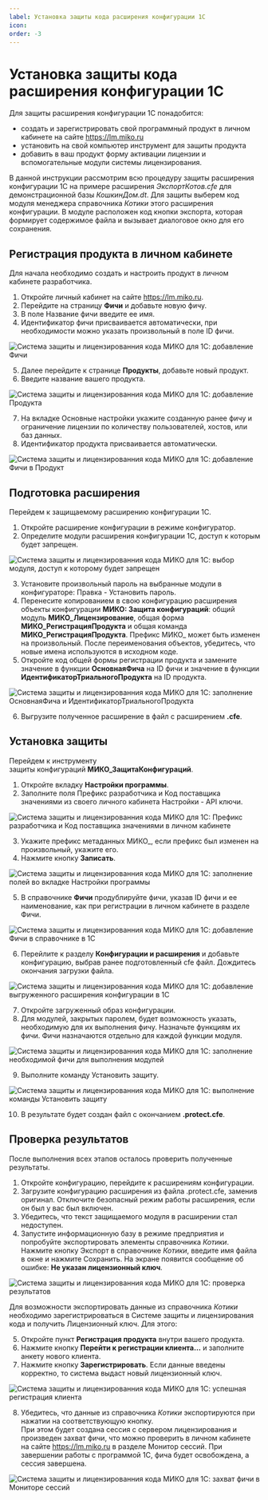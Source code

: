 ```yaml
---
label: Установка защиты кода расширения конфигурации 1С
icon: 
order: -3
---
```

# Установка защиты кода расширения конфигурации 1С

Для защиты расширения конфигурации 1С понадобится:

- создать и зарегистрировать свой программный продукт в личном кабинете на сайте https://lm.miko.ru
- установить на свой компьютер инструмент для защиты продукта
- добавить в ваш продукт форму активации лицензии и вспомогательные модули системы лицензирования.

В данной инструкции рассмотрим всю процедуру защиты расширения конфигурации 1С на примере расширения _ЭкспортКотов.cfe_ для демонстрационной базы _КошкинДом.dt_. Для защиты выберем код модуля менеджера справочника _Котики_ этого расширения конфигурации. В модуле расположен код кнопки экспорта, которая формирует содержимое файла и вызывает диалоговое окно для его сохранения.

## Регистрация продукта в личном кабинете

Для начала необходимо создать и настроить продукт в личном кабинете разработчика.

1. Откройте личный кабинет на сайте https://lm.miko.ru.
2. Перейдите на страницу **Фичи** и добавьте новую фичу.
3. В поле Название фичи введите ее имя.
4. Идентификатор фичи присваивается автоматически, при необходимости можно указать произвольный в поле ID фичи.

<img class="miko-shadow img-zoomable"  
src="/assets/protect-1c-code/protect-1c-configuration-extension/protect-1c-configuration-extension_1.png"
data-original="/assets/protect-1c-code/protect-1c-configuration-extension/protect-1c-configuration-extension_1.png"
srcset="/assets/protect-1c-code/protect-1c-configuration-extension/protect-1c-configuration-extension_1_prev.png 1x, /assets/protect-1c-code/protect-1c-configuration-extension/protect-1c-configuration-extension_1.png 2x"
alt="Система защиты и лицензированния кода МИКО для 1С: добавление Фичи"
/>

5. Далее перейдите к странице **Продукты**, добавьте новый продукт.
6. Введите название вашего продукта.

<img class="miko-shadow img-zoomable"  
src="/assets/protect-1c-code/protect-1c-configuration-extension/protect-1c-configuration-extension_2.png"
data-original="/assets/protect-1c-code/protect-1c-configuration-extension/protect-1c-configuration-extension_2.png"
srcset="/assets/protect-1c-code/protect-1c-configuration-extension/protect-1c-configuration-extension_2_prev.png 1x, /assets/protect-1c-code/protect-1c-configuration-extension/protect-1c-configuration-extension_2.png 2x"
alt="Система защиты и лицензированния кода МИКО для 1С: добавление Продукта"
/>

7. На вкладке Основные настройки укажите созданную ранее фичу и ограничение лицензии по количеству пользователей, хостов, или баз данных.
8. Идентификатор продукта присваивается автоматически.

<img class="miko-shadow img-zoomable"  
src="/assets/protect-1c-code/protect-1c-configuration-extension/protect-1c-configuration-extension_3.png"
data-original="/assets/protect-1c-code/protect-1c-configuration-extension/protect-1c-configuration-extension_3.png"
srcset="/assets/protect-1c-code/protect-1c-configuration-extension/protect-1c-configuration-extension_3_prev.png 1x, /assets/protect-1c-code/protect-1c-configuration-extension/protect-1c-configuration-extension_3.png 2x"
alt="Система защиты и лицензированния кода МИКО для 1С: добавление Фичи в Продукт"
/>

## Подготовка расширения

Перейдем к защищаемому расширению конфигурации 1С.

1. Откройте расширение конфигурации в режиме конфигуратор.
2. Определите модули расширения конфигурации 1С, доступ к которым будет запрещен.

<img class="miko-shadow img-zoomable"  
src="/assets/protect-1c-code/protect-1c-configuration-extension/protect-1c-configuration-extension_4.png"
data-original="/assets/protect-1c-code/protect-1c-configuration-extension/protect-1c-configuration-extension_4.png"
srcset="/assets/protect-1c-code/protect-1c-configuration-extension/protect-1c-configuration-extension_4_prev.png 1x, /assets/protect-1c-code/protect-1c-configuration-extension/protect-1c-configuration-extension_4.png 2x"
alt="Система защиты и лицензированния кода МИКО для 1С: выбор модуля, доступ к которому будет запрещен"
/>

3. Установите произвольный пароль на выбранные модули в конфигураторе: Правка - Установить пароль.
4. Перенесите копированием в свою конфигурацию расширения объекты конфигурации **МИКО: Защита конфигураций**: общий модуль **МИКО_Лицензирование**, общая форма **МИКО_РегистрацияПродукта** и общая команда **МИКО_РегистрацияПродукта**. Префикс МИКО_ может быть изменен на произвольный. После переименования объектов, убедитесь, что новые имена используются в исходном коде.
5. Откройте код общей формы регистрации продукта и замените значение в функции **ОсновнаяФича** на ID фичи и значение в функции **ИдентификаторТриальногоПродукта** на ID продукта.

<img class="miko-shadow img-zoomable"  
src="/assets/protect-1c-code/protect-1c-configuration-extension/protect-1c-configuration-extension_5.png"
data-original="/assets/protect-1c-code/protect-1c-configuration-extension/protect-1c-configuration-extension_5.png"
srcset="/assets/protect-1c-code/protect-1c-configuration-extension/protect-1c-configuration-extension_5_prev.png 1x, /assets/protect-1c-code/protect-1c-configuration-extension/protect-1c-configuration-extension_5.png 2x"
alt="Система защиты и лицензированния кода МИКО для 1С: заполнение ОсновнаяФича и ИдентификаторТриальногоПродукта"
/>

6. Выгрузите полученное расширение в файл с расширением **.cfe**.

## Установка защиты

Перейдем к инструменту защиты конфигураций **МИКО_ЗащитаКонфигураций**.

1. Откройте вкладку **Настройки программы**.
2. Заполните поля Префикс разработчика и Код поставщика значениями из своего личного кабинета Настройки - API ключи.

<img class="miko-shadow img-zoomable"  
src="/assets/protect-1c-code/protect-1c-configuration-extension/protect-1c-configuration-extension_6.png"
data-original="/assets/protect-1c-code/protect-1c-configuration-extension/protect-1c-configuration-extension_6.png"
srcset="/assets/protect-1c-code/protect-1c-configuration-extension/protect-1c-configuration-extension_6_prev.png 1x, /assets/protect-1c-code/protect-1c-configuration-extension/protect-1c-configuration-extension_6.png 2x"
alt="Система защиты и лицензированния кода МИКО для 1С: Префикс разработчика и Код поставщика значениями в личном кабинете"
/>

3. Укажите префикс метаданных МИКО_, если префикс был изменен на произвольный, укажите его.
4. Нажмите кнопку **Записать**.

<img class="miko-shadow img-zoomable"  
src="/assets/protect-1c-code/protect-1c-configuration-extension/protect-1c-configuration-extension_7.png"
data-original="/assets/protect-1c-code/protect-1c-configuration-extension/protect-1c-configuration-extension_7.png"
srcset="/assets/protect-1c-code/protect-1c-configuration-extension/protect-1c-configuration-extension_7_prev.png 1x, /assets/protect-1c-code/protect-1c-configuration-extension/protect-1c-configuration-extension_7.png 2x"
alt="Система защиты и лицензированния кода МИКО для 1С: заполнение полей во вкладке Настройки программы"
/>

5. В справочнике **Фичи** продублируйте фичи, указав ID фичи и ее наименование, как при регистрации в личном кабинете в разделе Фичи. 

<img class="miko-shadow img-zoomable"  
src="/assets/protect-1c-code/protect-1c-configuration-extension/protect-1c-configuration-extension_8.png"
data-original="/assets/protect-1c-code/protect-1c-configuration-extension/protect-1c-configuration-extension_8.png"
srcset="/assets/protect-1c-code/protect-1c-configuration-extension/protect-1c-configuration-extension_8_prev.png 1x, /assets/protect-1c-code/protect-1c-configuration-extension/protect-1c-configuration-extension_8.png 2x"
alt="Система защиты и лицензированния кода МИКО для 1С: добавление Фичи в справочнике в 1С"
/>

6. Перейлите к разделу **Конфигурации и расширения** и добавьте конфигурацию, выбрав ранее подготовленный cfe файл. Дождитесь окончания загрузки файла. 

<img class="miko-shadow img-zoomable"  
src="/assets/protect-1c-code/protect-1c-configuration-extension/protect-1c-configuration-extension_9.png"
data-original="/assets/protect-1c-code/protect-1c-configuration-extension/protect-1c-configuration-extension_9.png"
srcset="/assets/protect-1c-code/protect-1c-configuration-extension/protect-1c-configuration-extension_9_prev.png 1x, /assets/protect-1c-code/protect-1c-configuration-extension/protect-1c-configuration-extension_9.png 2x"
alt="Система защиты и лицензированния кода МИКО для 1С: добавление выгруженного расширения конфигурации в 1С"
/>

7. Откройте загруженный образ конфигурации. 
8. Для модулей, закрытых паролем, будет возможность указать, необходимую для их выполнения фичу. Назначьте функциям их фичи. Фичи назначаются отдельно для каждой функции модуля. 

<img class="miko-shadow img-zoomable"  
src="/assets/protect-1c-code/protect-1c-configuration-extension/protect-1c-configuration-extension_10.png"
data-original="/assets/protect-1c-code/protect-1c-configuration-extension/protect-1c-configuration-extension_10.png"
srcset="/assets/protect-1c-code/protect-1c-configuration-extension/protect-1c-configuration-extension_10_prev.png 1x, /assets/protect-1c-code/protect-1c-configuration-extension/protect-1c-configuration-extension_10.png 2x"
alt="Система защиты и лицензированния кода МИКО для 1С: заполнение необходимой фичи для выполнения модулей"
/>

9. Выполните команду Установить защиту. 

<img class="miko-shadow img-zoomable"  
src="/assets/protect-1c-code/protect-1c-configuration-extension/protect-1c-configuration-extension_11.png"
data-original="/assets/protect-1c-code/protect-1c-configuration-extension/protect-1c-configuration-extension_11.png"
srcset="/assets/protect-1c-code/protect-1c-configuration-extension/protect-1c-configuration-extension_11_prev.png 1x, /assets/protect-1c-code/protect-1c-configuration-extension/protect-1c-configuration-extension_11.png 2x"
alt="Система защиты и лицензированния кода МИКО для 1С: выполнение команды Установить защиту"
/>

10. В результате будет создан файл с окончанием **.protect.cfe**.

## Проверка результатов

После выполнения всех этапов осталось проверить полученные результаты.

1. Откройте конфигурацию, перейдите к расширениям конфигурации.
2. Загрузите конфигурацию расширения из файла .protect.cfe, заменив оригинал. Отключите безопасный режим работы расширения, если он был у вас был включен.
3. Убедитесь, что текст защищаемого модуля в расширении стал недоступен.
4. Запустите информационную базу в режиме предприятия и попробуйте экспортировать элементы справочника _Котики_. Нажмите кнопку Экспорт в справочнике _Котики_, введите имя файла в окне и нажмите Сохранить. На экране появится сообщение об ошибке: **Не указан лицензионный ключ**.

<img class="miko-shadow img-zoomable"  
src="/assets/protect-1c-code/protect-1c-configuration-extension/protect-1c-configuration-extension_12.png"
data-original="/assets/protect-1c-code/protect-1c-configuration-extension/protect-1c-configuration-extension_12.png"
srcset="/assets/protect-1c-code/protect-1c-configuration-extension/protect-1c-configuration-extension_12_prev.png 1x, /assets/protect-1c-code/protect-1c-configuration-extension/protect-1c-configuration-extension_12.png 2x"
alt="Система защиты и лицензированния кода МИКО для 1С: проверка результатов"
/>

Для возможности экспортировать данные из справочника _Котики_ необходимо зарегистрироваться в Системе защиты и лицензирования кода и получить Лицензионный ключ. Для этого:

5. Откройте пункт **Регистрация продукта** внутри вашего продукта. 
6. Нажмите кнопку **Перейти к регистрации клиента…** и заполните анкету нового клиента.
7. Нажмите кнопку **Зарегистрировать**. Если данные введены корректно, то система выдаст новый лицензионный ключ.

<img class="miko-shadow img-zoomable"  
src="/assets/protect-1c-code/protect-1c-configuration-extension/protect-1c-configuration-extension_13.png"
data-original="/assets/protect-1c-code/protect-1c-configuration-extension/protect-1c-configuration-extension_13.png"
srcset="/assets/protect-1c-code/protect-1c-configuration-extension/protect-1c-configuration-extension_13_prev.png 1x, /assets/protect-1c-code/protect-1c-configuration-extension/protect-1c-configuration-extension_13.png 2x"
alt="Система защиты и лицензированния кода МИКО для 1С: успешная регистрация клиента"
/>

8. Убедитесь, что данные из справочника _Котики_ экспортируются при нажатии на соответствующую кнопку.<br>При этом будет создана сессия с сервером лицензирования и произведен захват фичи, что можно проверить в личном кабинете на сайте https://lm.miko.ru в разделе Монитор сессий. При завершении работы с программой 1С, фича будет освобождена, а сессия завершена.

<img class="miko-shadow img-zoomable"  
src="/assets/protect-1c-code/protect-1c-configuration-extension/protect-1c-configuration-extension_14.png"
data-original="/assets/protect-1c-code/protect-1c-configuration-extension/protect-1c-configuration-extension_14.png"
srcset="/assets/protect-1c-code/protect-1c-configuration-extension/protect-1c-configuration-extension_14_prev.png 1x, /assets/protect-1c-code/protect-1c-configuration-extension/protect-1c-configuration-extension_14.png 2x"
alt="Система защиты и лицензированния кода МИКО для 1С: захват фичи в Мониторе сессий"
/>